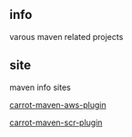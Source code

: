 ## info

varous maven related projects

## site

maven info sites

[carrot-maven-aws-plugin](http://carrot-garden.github.com/carrot-maven/site/carrot-maven-aws-plugin/)

[carrot-maven-scr-plugin](http://carrot-garden.github.com/carrot-maven/site/carrot-maven-scr-plugin/)
